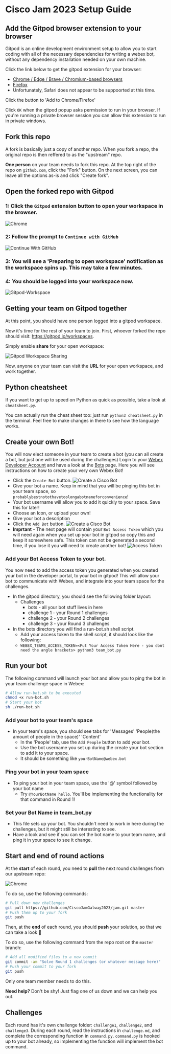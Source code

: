 # Cisco Jam 2023 Setup Guide

## Add the Gitpod browser extension to your browser

Gitpod is an online development environment setup to allow you to start coding with all of the necessary dependencies for writing a webex bot, without any dependency installation needed on your own machine.

Click the link below to get the gitpod extension for your browser:

* [Chrome / Edge / Brave / Chromium-based browsers](https://chrome.google.com/webstore/detail/gitpod-always-ready-to-co/dodmmooeoklaejobgleioelladacbeki)
* [Firefox](https://addons.mozilla.org/en-US/firefox/addon/gitpod/)
* Unfortunately, Safari does not appear to be suppoorted at this time.

Click the button to 'Add to Chrome/Firefox'

Click `OK` when the gitpod popup asks permission to run in your browser.
If you're running a private browser session you can allow this extension to run in private windows.

## Fork this repo

A fork is basically just a copy of another repo. When you fork a repo, the original repo is then reffered to as the "upstream" repo.

**One person** on your team needs to fork this repo. At the top right of the repo on `github.com`, click the "Fork" button. On the next screen, you can leave all the options as-is and click "Create fork".

## Open the forked repo with Gitpod

### 1: Click the `Gitpod` extension button to open your workspace in the browser.
![Chrome](resources/readme_imgs/chrome_gitpod_ext.PNG "Gitpod button")

### 2: Follow the prompt to `Continue with GitHub`
![Continue With GitHub](resources/readme_imgs/continue_with_github.PNG "Continue With GitHub")

### 3: You will see a 'Preparing to open workspace' notification as the workspace spins up. This may take a few minutes.

### 4: You should be logged into your workspace now.
![Gitpod-Workspace](resources/readme_imgs/gitpod_workspace.PNG "Your Gitpod workspace")

## Getting your team on Gitpod together

At this point, you should have one person logged into a gitpod workspace.

Now it's time for the rest of your team to join. First, whoever forked the repo should visit: https://gitpod.io/workspaces.

Simply enable **share** for your open workspace:

![Gitpod Workspace Sharing](resources/readme_imgs/gitpod_sharing.PNG)

Now, anyone on your team can visit the **URL** for your open workspace, and work together.

## Python cheatsheet

If you want to get up to speed on Python as quick as possible, take a look at `cheatsheet.py`.

You can actually run the cheat sheet too: just run `python3 cheatsheet.py` in the terminal. Feel free to make changes in there to see how the language works.

## Create your own Bot!

You will now elect someone in your team to create a bot (you can all create a bot, but just one will be used during the challenges)
Login to your [Webex Developer Account](https://developer.webex.com) and have a look at the [Bots](https://developer.webex.com/docs/bots) page.
Here you will see instructions on how to create your very own Webex Bot!
* Click the `Create Bot` button.
![Create a Cisco Bot](resources/readme_imgs/create_bot_btn.PNG)
* Give your bot a name. Keep in mind that you will be pinging this bot in your team space, so `probablybestnotothavetoolongabotnameforconvenience`!
* Your bot username will allow you to add it quickly to your space. Save this for later!
* Choose an Icon, or upload your own!
* Give your bot a description
* Click the `Add Bot` button.
![Create a Cisco Bot](resources/readme_imgs/cisco_jam_create_bot.PNG)
* **Imprtant** - The next page will contain your `Bot Access Token` which you will need again when you set up your bot in gitpod so copy this and keep it somewhere safe. This token can not be generated a second time, if you lose it you will need to create another bot!
![Access Token](resources/readme_imgs/bot_access_token.PNG)
### Add your Bot Access Token to your bot.
You now need to add the access token you generated when you created your bot in the developer portal, to your bot in gitpod! This will allow your bot to communicate with Webex, and integrate into your team space for the challenges.
* In the gitpod directory, you should see the following folder layout:
    - Challenges
        - bots - all your bot stuff lives in here
        - challenge 1 - your Round 1 challenges
        - challenge 2 - your Round 2 challenges
        - challenge 3 - your Round 3 challenges
* In the bots directory you will find a run-bot.sh shell script.
    - Add your access token to the shell script, it should look like the following:
    - `WEBEX_TEAMS_ACCESS_TOKEN=<Put Your Access Token Here - you dont need the angle brackets> python3 team_bot.py`

## Run your bot

The following command will launch your bot and allow you to ping the bot in your team challenge space in Webex:

```sh
# Allow run-bot.sh to be executed
chmod +x run-bot.sh
# Start your bot
sh ./run-bot.sh
```

### Add your bot to your team's space

* In your team's space, you should see tabs for 'Messages' 'People(the amount of people in the space)' 'Content'
    - In the 'People' tab, use the `Add People` button to add your bot.
    - Use the bot username you set up during the create your bot section to add it to your space.
    - It should be something like `yourBotName@webex.bot`

### Ping your bot in your team space

* To ping your bot in your team space, use the '@' symbol followed by your bot name
    - Try `@YourBotName hello`. You'll be implementing the functionality for that command in Round 1!

### Set your Bot Name in team_bot.py

* This file sets up your bot. You shouldn't need to work in here during the challenges, but it might still be interesting to see.
* Have a look and see if you can set the bot name to your team name, and ping it in your space to see it change.

## Start and end of round actions

At the **start** of each round, you need to **pull** the next round challenges from our upstream repo:

![Chrome](resources/readme_imgs/workflow-diagram.PNG)

To do so, use the following commands:

```sh
# Pull down new challenges
git pull https://github.com/CiscoJamGalway2023/jam.git master
# Push them up to your fork
git push
```

Then, at the **end** of each round, you should **push** your solution, so that we can take a look 👀

To do so, use the following command from the repo root on the `master` branch:

```sh
# Add all modified files to a new commit
git commit -am "Solve Round 1 challenges (or whatever message here)"
# Push your commit to your fork
git push
```

Only one team member needs to do this.

**Need help?** Don't be shy! Just flag one of us down and we can help you out.

## Challenges

Each round has it's own challenge folder: `challenge1`, `challenge2`, and `challenge3`. During each round, read the instructions in `challenge.md`, and complete the corresponding function in `command.py`. `command.py` is hooked up to your bot already, so implementing the function will implement the bot command.
